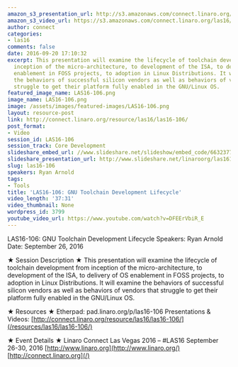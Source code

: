 ```yaml
---
amazon_s3_presentation_url: http://s3.amazonaws.com/connect.linaro.org/las16/Presentations/Monday/LAS16-106%20-%20GNU%20Toolchain%20Development%20Lifecycle.pptx
amazon_s3_video_url: https://s3.amazonaws.com/connect.linaro.org/las16/Videos/Monday/LAS16-106%20GNU%20Toolchain%20Development%20Lifecycle.mp4
author: connect
categories:
- las16
comments: false
date: 2016-09-20 17:10:32
excerpt: This presentation will examine the lifecycle of toolchain development from
  inception of the micro-architecture, to development of the ISA, to delivery of OS
  enablement in FOSS projects, to adoption in Linux Distributions. It will examine
  the behaviors of successful silicon vendors as well as behaviors of vendors that
  struggle to get their platform fully enabled in the GNU/Linux OS.
featured_image_name: LAS16-106.png
image_name: LAS16-106.png
image: /assets/images/featured-images/LAS16-106.png
layout: resource-post
link: http://connect.linaro.org/resource/las16/las16-106/
post_format:
- Video
session_id: LAS16-106
session_track: Core Development
slideshare_embed_url: //www.slideshare.net/slideshow/embed_code/66323771
slideshare_presentation_url: http://www.slideshare.net/linaroorg/las16106-gnu-toolchain-development-lifecycle
slug: las16-106
speakers: Ryan Arnold
tags:
- Tools
title: 'LAS16-106: GNU Toolchain Development Lifecycle'
video_length: '37:31'
video_thumbnail: None
wordpress_id: 3799
youtube_video_url: https://www.youtube.com/watch?v=DFEErVbiR_E
---
```


LAS16-106: GNU Toolchain Development Lifecycle
Speakers: Ryan Arnold
Date: September 26, 2016

★ Session Description ★
This presentation will examine the lifecycle of toolchain development from inception of the micro-architecture, to development of the ISA, to delivery of OS enablement in FOSS projects, to adoption in Linux Distributions. It will examine the behaviors of successful silicon vendors as well as behaviors of vendors that struggle to get their platform fully enabled in the GNU/Linux OS.

★ Resources ★
Etherpad: pad.linaro.org/p/las16-106
Presentations & Videos: [http://connect.linaro.org/resource/las16/las16-106/](/resources/las16/las16-106/)

★ Event Details ★
Linaro Connect Las Vegas 2016 – #LAS16
September 26-30, 2016
[http://www.linaro.org](http://www.linaro.org/)
[http://connect.linaro.org](/)
